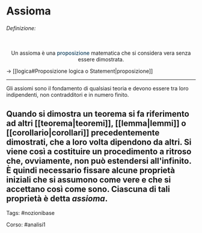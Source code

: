 # Assioma
###### Definizione:
<br>
<div align="center">Un assioma è una <span style="color: #154360; font-weight: 500">proposizione</span> matematica che si considera vera senza essere dimostrata.</div>

$\rightarrow$ [[logica#Proposizione logica o Statement|proposizione]]

---
Gli assiomi sono il fondamento di qualsiasi teoria e devono essere tra loro indipendenti, non contradditori e in numero finito.

Quando si dimostra un teorema si fa riferimento ad altri [[teorema|teoremi]], [[lemma|lemmi]] o [[corollario|corollari]] precedentemente dimostrati, che a loro volta dipendono da altri. Si viene così a costituire un procedimento a ritroso che, ovviamente, non può estendersi all'infinito.
È quindi necessario fissare alcune proprietà iniziali che si assumono come vere e che si accettano così come sono. Ciascuna di tali proprietà è detta _assioma_.
---
Tags:
#nozionibase

Corso:
#analisi1 




